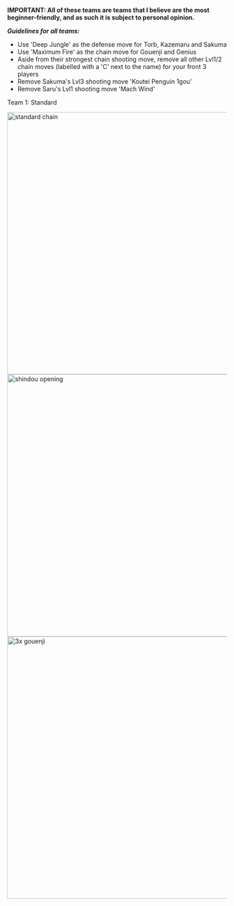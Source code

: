 **IMPORTANT: All of these teams are teams that I believe are the most beginner-friendly, and as such it is subject to personal opinion.**

***Guidelines for all teams:***
- Use 'Deep Jungle' as the defense move for Torb, Kazemaru and Sakuma 
- Use 'Maximum Fire' as the chain move for Gouenji and Genius
- Aside from their strongest chain shooting move, remove all other Lvl1/2 chain moves (labelled with a 'C' next to the name) for your front 3 players
- Remove Sakuma's Lvl3 shooting move 'Koutei Penguin 1gou'
- Remove Saru's Lvl1 shooting move 'Mach Wind'

Team 1: Standard 

<img width="602" alt="standard chain" src="https://user-images.githubusercontent.com/110833255/227714846-48e16e51-97ae-4bc2-abde-f581b4dcffc5.png">

<img width="602" alt="shindou opening" src="https://user-images.githubusercontent.com/110833255/227714858-a11e50e4-5b20-4f6d-8d45-af6942d4e98f.png">

<img width="602" alt="3x gouenji" src="https://user-images.githubusercontent.com/110833255/227714862-89cd7451-e8c7-4f91-bd90-ed96b4cf5cce.png">
